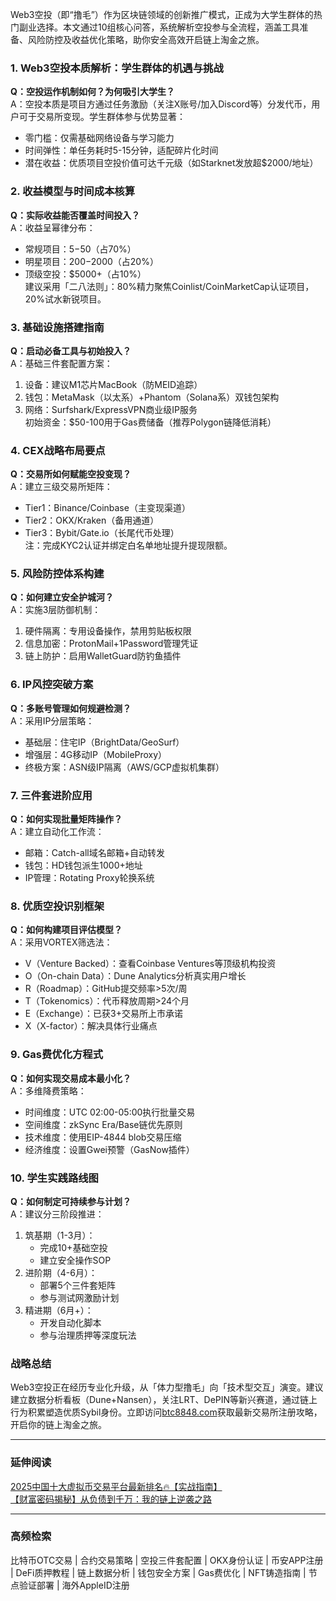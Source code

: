 Web3空投（即“撸毛”）作为区块链领域的创新推广模式，正成为大学生群体的热门副业选择。本文通过10组核心问答，系统解析空投参与全流程，涵盖工具准备、风险防控及收益优化策略，助你安全高效开启链上淘金之旅。

### 1. Web3空投本质解析：学生群体的机遇与挑战
**Q：空投运作机制如何？为何吸引大学生？**  
A：空投本质是项目方通过任务激励（关注X账号/加入Discord等）分发代币，用户可于交易所变现。学生群体参与优势显著：  
- 零门槛：仅需基础网络设备与学习能力  
- 时间弹性：单任务耗时5-15分钟，适配碎片化时间  
- 潜在收益：优质项目空投价值可达千元级（如Starknet发放超$2000/地址）

### 2. 收益模型与时间成本核算
**Q：实际收益能否覆盖时间投入？**  
A：收益呈幂律分布：  
- 常规项目：$5-$50（占70%）  
- 明星项目：$200-$2000（占20%）  
- 顶级空投：$5000+（占10%）  
建议采用「二八法则」：80%精力聚焦Coinlist/CoinMarketCap认证项目，20%试水新锐项目。

### 3. 基础设施搭建指南
**Q：启动必备工具与初始投入？**  
A：基础三件套配置方案：  
1. 设备：建议M1芯片MacBook（防MEID追踪）  
2. 钱包：MetaMask（以太系）+Phantom（Solana系）双钱包架构  
3. 网络：Surfshark/ExpressVPN商业级IP服务  
初始资金：$50-100用于Gas费储备（推荐Polygon链降低消耗）

### 4. CEX战略布局要点
**Q：交易所如何赋能空投变现？**  
A：建立三级交易所矩阵：  
- Tier1：Binance/Coinbase（主变现渠道）  
- Tier2：OKX/Kraken（备用通道）  
- Tier3：Bybit/Gate.io（长尾代币处理）  
注：完成KYC2认证并绑定白名单地址提升提现限额。

### 5. 风险防控体系构建
**Q：如何建立安全护城河？**  
A：实施3层防御机制：  
1. 硬件隔离：专用设备操作，禁用剪贴板权限  
2. 信息加密：ProtonMail+1Password管理凭证  
3. 链上防护：启用WalletGuard防钓鱼插件  

### 6. IP风控突破方案
**Q：多账号管理如何规避检测？**  
A：采用IP分层策略：  
- 基础层：住宅IP（BrightData/GeoSurf）  
- 增强层：4G移动IP（MobileProxy）  
- 终极方案：ASN级IP隔离（AWS/GCP虚拟机集群）  

### 7. 三件套进阶应用
**Q：如何实现批量矩阵操作？**  
A：建立自动化工作流：  
- 邮箱：Catch-all域名邮箱+自动转发  
- 钱包：HD钱包派生1000+地址  
- IP管理：Rotating Proxy轮换系统  

### 8. 优质空投识别框架
**Q：如何构建项目评估模型？**  
A：采用VORTEX筛选法：  
- V（Venture Backed）：查看Coinbase Ventures等顶级机构投资  
- O（On-chain Data）：Dune Analytics分析真实用户增长  
- R（Roadmap）：GitHub提交频率>5次/周  
- T（Tokenomics）：代币释放周期>24个月  
- E（Exchange）：已获3+交易所上市承诺  
- X（X-factor）：解决具体行业痛点  

### 9. Gas费优化方程式
**Q：如何实现交易成本最小化？**  
A：多维降费策略：  
- 时间维度：UTC 02:00-05:00执行批量交易  
- 空间维度：zkSync Era/Base链优先原则  
- 技术维度：使用EIP-4844 blob交易压缩  
- 经济维度：设置Gwei预警（GasNow插件）  

### 10. 学生实践路线图
**Q：如何制定可持续参与计划？**  
A：建议分三阶段推进：  
1. 筑基期（1-3月）：  
   - 完成10+基础空投  
   - 建立安全操作SOP  
2. 进阶期（4-6月）：  
   - 部署5个三件套矩阵  
   - 参与测试网激励计划  
3. 精进期（6月+）：  
   - 开发自动化脚本  
   - 参与治理质押等深度玩法  

### 战略总结
Web3空投正在经历专业化升级，从「体力型撸毛」向「技术型交互」演变。建议建立数据分析看板（Dune+Nansen），关注LRT、DePIN等新兴赛道，通过链上行为积累塑造优质Sybil身份。立即访问[btc8848.com](https://btc8848.com/top-10-exchanges/)获取最新交易所注册攻略，开启你的链上淘金之旅。

---

### 延伸阅读
[2025中国十大虚拟币交易平台最新排名🔥【实战指南】](https://btc8848.com/top-10-exchanges/)  
[【财富密码揭秘】从负债到千万：我的链上逆袭之路](https://heiyetouzi.xyz/biquanstory001/)  

---

### 高频检索
比特币OTC交易 | 合约交易策略 | 空投三件套配置 | OKX身份认证 | 币安APP注册 | DeFi质押教程 | 链上数据分析 | 钱包安全方案 | Gas费优化 | NFT铸造指南 | 节点验证部署 | 海外AppleID注册